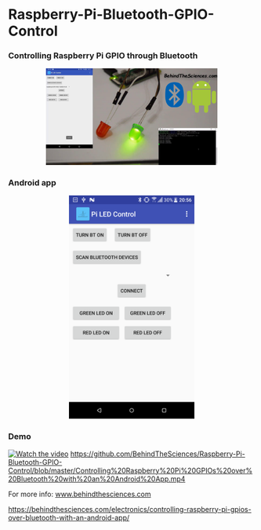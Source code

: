 # Raspberry-Pi-Bluetooth-GPIO-Control
### Controlling Raspberry Pi GPIO through Bluetooth
<p align="center">
  <img src="Control%20GPIO%20BT.png" width="350" title="BTS Android App LEDs">
</p>

### Android app
<p align="center">
  <img src="Bluetooth_Control_Pi_GPIO.png" width="256" title="BTS Android App">
</p>

### Demo

[![Watch the video]()](Controlling%20Raspberry%20Pi%20GPIOs%20over%20Bluetooth%20with%20an%20Android%20App.mp4)
https://github.com/BehindTheSciences/Raspberry-Pi-Bluetooth-GPIO-Control/blob/master/Controlling%20Raspberry%20Pi%20GPIOs%20over%20Bluetooth%20with%20an%20Android%20App.mp4

For more info: www.behindthesciences.com

https://behindthesciences.com/electronics/controlling-raspberry-pi-gpios-over-bluetooth-with-an-android-app/
